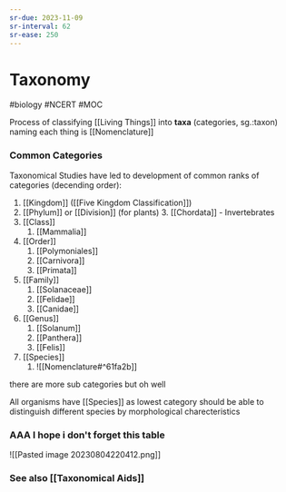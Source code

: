 ```yaml
---
sr-due: 2023-11-09
sr-interval: 62
sr-ease: 250
---
```

# Taxonomy
#biology #NCERT #MOC 

Process of classifying [[Living Things]] into **taxa** (categories, sg.:taxon)
naming each thing is [[Nomenclature]]

### Common Categories
Taxonomical Studies have led to development of common ranks of categories (decending order):
1. [[Kingdom]] ([[Five Kingdom Classification]])
2. [[Phylum]] or [[Division]] (for plants)
	3. [[Chordata]] - Invertebrates
3. [[Class]]
	1. [[Mammalia]]
4. [[Order]]
	1. [[Polymoniales]]
	2. [[Carnivora]]
	3. [[Primata]]
5. [[Family]]
	1. [[Solanaceae]]
	2. [[Felidae]]
	3. [[Canidae]]
6. [[Genus]]
	1. [[Solanum]]
	2. [[Panthera]]
	3. [[Felis]]
7. [[Species]]
	1. ![[Nomenclature#^61fa2b]]

there are more sub categories but oh well 

All organisms have [[Species]] as lowest category
should be able to distinguish different species by morphological charecteristics

### AAA I hope i don't forget this table

![[Pasted image 20230804220412.png]]

### See also [[Taxonomical Aids]]